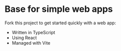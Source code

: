 # Base for simple web apps

Fork this project to get started quickly with a web app:
- Written in TypeScript
- Using React
- Managed with Vite
